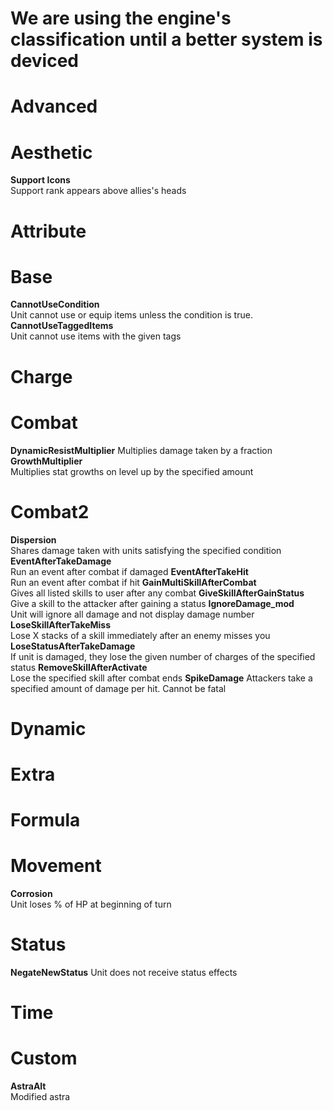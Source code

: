 # We are using the engine's classification until a better system is deviced

# Advanced

# Aesthetic

**Support Icons**	
Support rank appears above allies's heads

# Attribute

# Base
**CannotUseCondition**	
Unit cannot use or equip items unless the condition is true.
**CannotUseTaggedItems**	
Unit cannot use items with the given tags
# Charge

# Combat
**DynamicResistMultiplier**	
Multiplies damage taken by a fraction
**GrowthMultiplier**	
Multiplies stat growths on level up by the specified amount
# Combat2
**Dispersion**	
Shares damage taken with units satisfying the specified condition
**EventAfterTakeDamage**	
Run an event after combat if damaged
**EventAfterTakeHit**	
Run an event after combat if hit
**GainMultiSkillAfterCombat**	
Gives all listed skills to user after any combat
**GiveSkillAfterGainStatus**	
Give a skill to the attacker after gaining a status
**IgnoreDamage_mod**	
Unit will ignore all damage and not display damage number
**LoseSkillAfterTakeMiss**	
Lose X stacks of a skill immediately after an enemy misses you
**LoseStatusAfterTakeDamage**	
If unit is damaged, they lose the given number of charges of the specified status
**RemoveSkillAfterActivate**	
Lose the specified skill after combat ends
**SpikeDamage**	
Attackers take a specified amount of damage per hit.  Cannot be fatal

# Dynamic

# Extra

# Formula

# Movement
**Corrosion**	
Unit loses % of HP at beginning of turn
# Status
**NegateNewStatus**	
Unit does not receive status effects
# Time

# Custom
**AstraAlt**	
Modified astra
